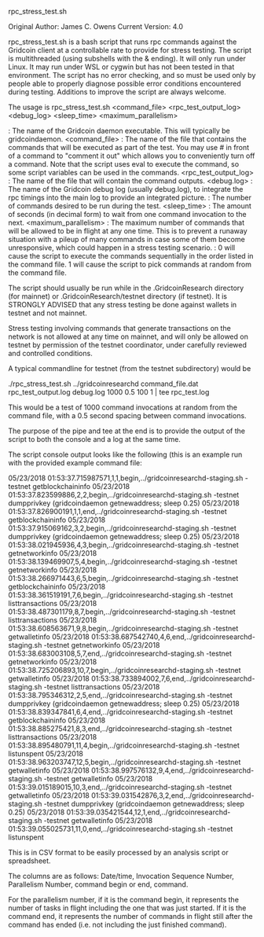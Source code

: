 rpc_stress_test.sh

Original Author: James C. Owens
Current Version: 4.0

rpc_stress_test.sh is a bash script that runs rpc commands against the Gridcoin client at a controllable rate to provide for stress testing. The script is multithreaded (using subshells with the & ending). It will only run under Linux. It may run under WSL or cygwin but has not been tested in that environment. The script has no error checking, and so must be used only by people able to properly diagnose possible error conditions encountered during testing. Additions to improve the script are always welcome.

The usage is rpc_stress_test.sh <gridcoindaemon> <command_file> <rpc_test_output_log> <debug_log> <iterations> <sleep_time> <maximum_parallelism> <random>

<gridcoindaemon> : The name of the Gridcoin daemon executable. This will typically be gridcoindaemon.
<command_file> : The name of the file that contains the commands that will be executed as part of the test. You may use # in front of a command to "comment it out" which allows you to conveniently turn off a command. Note that the script uses eval to execute the command, so some script variables can be used in the commands.
<rpc_test_output_log> : The name of the file that will contain the command outputs.
<debug.log> : The name of the Gridcoin debug log (usually debug.log), to integrate the rpc timings into the main log to provide an integrated picture.
<iterations> : The number of commands desired to be run during the test.
<sleep_time> : The amount of seconds (in decimal form) to wait from one command invocation to the next.
<maximum_parallelism> : The maximum number of commands that will be allowed to be in flight at any one time. This is to prevent a runaway situation with a pileup of many commands in case some of them become unresponsive, which could happen in a stress testing scenario.
<random> : 0 will cause the script to execute the commands sequentially in the order listed in the command file. 1 will cause the script to pick commands at random from the command file.

The script should usually be run while in the .GridcoinResearch directory (for mainnet) or .GridcoinResearch/testnet directory (if testnet). It is STRONGLY ADVISED that any stress testing be done against wallets in testnet and not mainnet.

Stress testing involving commands that generate transactions on the network is not allowed at any time on mainnet, and will only be allowed on testnet by permission of the testnet coordinator, under carefully reviewed and controlled conditions.

A typical commandline for testnet (from the testnet subdirectory) would be

./rpc_stress_test.sh ../gridcoinresearchd command_file.dat rpc_test_output.log debug.log 1000 0.5 100 1 | tee rpc_test.log

This would be a test of 1000 command invocations at random from the command file, with a 0.5 second spacing between command invocations.

The purpose of the pipe and tee at the end is to provide the output of the script to both the console and a log at the same time.

The script console output looks like the following (this is an example run with the provided example command file:

05/23/2018 01:53:37.715987571,1,1,begin,../gridcoinresearchd-staging.sh -testnet getblockchaininfo
05/23/2018 01:53:37.823599886,2,2,begin,../gridcoinresearchd-staging.sh -testnet dumpprivkey $($gridcoindaemon getnewaddress; sleep 0.25)
05/23/2018 01:53:37.826900191,1,1,end,../gridcoinresearchd-staging.sh -testnet getblockchaininfo
05/23/2018 01:53:37.915069162,3,2,begin,../gridcoinresearchd-staging.sh -testnet dumpprivkey $($gridcoindaemon getnewaddress; sleep 0.25)
05/23/2018 01:53:38.021945936,4,3,begin,../gridcoinresearchd-staging.sh -testnet getnetworkinfo
05/23/2018 01:53:38.139469907,5,4,begin,../gridcoinresearchd-staging.sh -testnet getnetworkinfo
05/23/2018 01:53:38.266971443,6,5,begin,../gridcoinresearchd-staging.sh -testnet getblockchaininfo
05/23/2018 01:53:38.361519191,7,6,begin,../gridcoinresearchd-staging.sh -testnet listtransactions
05/23/2018 01:53:38.487301179,8,7,begin,../gridcoinresearchd-staging.sh -testnet listtransactions
05/23/2018 01:53:38.608563671,9,8,begin,../gridcoinresearchd-staging.sh -testnet getwalletinfo
05/23/2018 01:53:38.687542740,4,6,end,../gridcoinresearchd-staging.sh -testnet getnetworkinfo
05/23/2018 01:53:38.683003108,5,7,end,../gridcoinresearchd-staging.sh -testnet getnetworkinfo
05/23/2018 01:53:38.725206893,10,7,begin,../gridcoinresearchd-staging.sh -testnet getwalletinfo
05/23/2018 01:53:38.733894002,7,6,end,../gridcoinresearchd-staging.sh -testnet listtransactions
05/23/2018 01:53:38.795346312,2,5,end,../gridcoinresearchd-staging.sh -testnet dumpprivkey $($gridcoindaemon getnewaddress; sleep 0.25)
05/23/2018 01:53:38.839347841,6,4,end,../gridcoinresearchd-staging.sh -testnet getblockchaininfo
05/23/2018 01:53:38.885275421,8,3,end,../gridcoinresearchd-staging.sh -testnet listtransactions
05/23/2018 01:53:38.895480791,11,4,begin,../gridcoinresearchd-staging.sh -testnet listunspent
05/23/2018 01:53:38.963203747,12,5,begin,../gridcoinresearchd-staging.sh -testnet getwalletinfo
05/23/2018 01:53:38.997576132,9,4,end,../gridcoinresearchd-staging.sh -testnet getwalletinfo
05/23/2018 01:53:39.015189015,10,3,end,../gridcoinresearchd-staging.sh -testnet getwalletinfo
05/23/2018 01:53:39.031542876,3,2,end,../gridcoinresearchd-staging.sh -testnet dumpprivkey $($gridcoindaemon getnewaddress; sleep 0.25)
05/23/2018 01:53:39.035421544,12,1,end,../gridcoinresearchd-staging.sh -testnet getwalletinfo
05/23/2018 01:53:39.055025731,11,0,end,../gridcoinresearchd-staging.sh -testnet listunspent

This is in CSV format to be easily processed by an analysis script or spreadsheet.

The columns are as follows:
Date/time, Invocation Sequence Number, Parallelism Number, command begin or end, command.

For the parallelism number, if it is the command begin, it represents the number of tasks in flight including the one that was just started. If it is the command end, it represents the number of commands in flight still after the command has ended (i.e. not including the just finished command).



